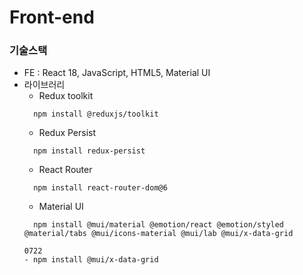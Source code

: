 # Front-end

### 기술스택

- FE : React 18, JavaScript, HTML5, Material UI
- 라이브러리
  - Redux toolkit
  ```
    npm install @reduxjs/toolkit
  ```
  - Redux Persist
  ```
    npm install redux-persist
  ```
  - React Router
  ```
    npm install react-router-dom@6
  ```
  - Material UI
  ```
    npm install @mui/material @emotion/react @emotion/styled @material/tabs @mui/icons-material @mui/lab @mui/x-data-grid
  ```
      0722
      - npm install @mui/x-data-grid
